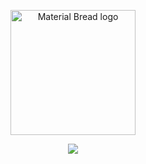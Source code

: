 <p align="center">
    <img width="200" src="https://file.garden/ZlS7CzBYblwbIgQe/clancychibi.png" alt="Material Bread logo">
</p>
<p align=center> <img src=https://komarev.com/ghpvc/?username=villicrow&color=e52024&style=flat-square&label=🎸>
